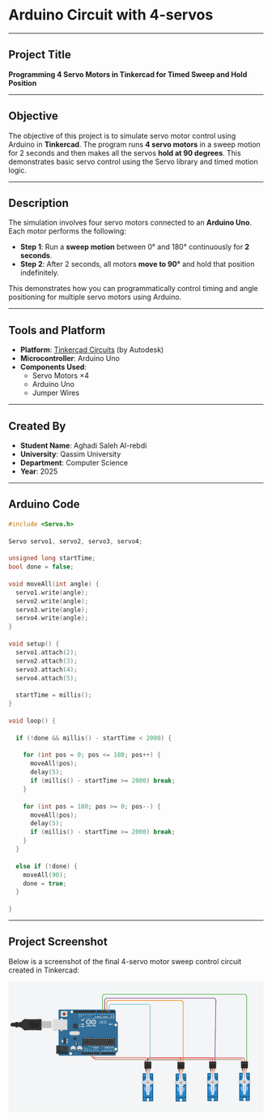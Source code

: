 # Arduino Circuit with 4-servos 

---

## Project Title  
**Programming 4 Servo Motors in Tinkercad for Timed Sweep and Hold Position**

---

## Objective  
The objective of this project is to simulate servo motor control using Arduino in **Tinkercad**. The program runs **4 servo motors** in a sweep motion for 2 seconds and then makes all the servos **hold at 90 degrees**. This demonstrates basic servo control using the Servo library and timed motion logic.

---

## Description  
The simulation involves four servo motors connected to an **Arduino Uno**. Each motor performs the following:

- **Step 1**: Run a **sweep motion**  between 0° and 180° continuously for **2 seconds**.
- **Step 2**: After 2 seconds, all motors **move to 90°** and hold that position indefinitely.

This demonstrates how you can programmatically control timing and angle positioning for multiple servo motors using Arduino.

---

## Tools and Platform  
- **Platform**: [Tinkercad Circuits](https://www.tinkercad.com) (by Autodesk)  
- **Microcontroller**: Arduino Uno  
- **Components Used**:
  - Servo Motors ×4  
  - Arduino Uno    
  - Jumper Wires  

---

## Created By  
- **Student Name**: Aghadi Saleh Al-rebdi  
- **University**: Qassim University  
- **Department**: Computer Science  
- **Year**: 2025  

---

## Arduino Code

```cpp
#include <Servo.h>

Servo servo1, servo2, servo3, servo4;

unsigned long startTime;
bool done = false;

void moveAll(int angle) {
  servo1.write(angle);
  servo2.write(angle);
  servo3.write(angle);
  servo4.write(angle);
}

void setup() {
  servo1.attach(2);
  servo2.attach(3);
  servo3.attach(4);
  servo4.attach(5);

  startTime = millis();
}

void loop() {

  if (!done && millis() - startTime < 2000) {
    
    for (int pos = 0; pos <= 180; pos++) {
      moveAll(pos);
      delay(5);
      if (millis() - startTime >= 2000) break;
    }

    for (int pos = 180; pos >= 0; pos--) {
      moveAll(pos);
      delay(5);
      if (millis() - startTime >= 2000) break;
    }
  }

  else if (!done) {
    moveAll(90);  
    done = true;  
  }

}
```

---

## Project Screenshot  
Below is a screenshot of the final 4-servo motor sweep control circuit created in Tinkercad:

![Circuit Screenshot](Servos.png)

